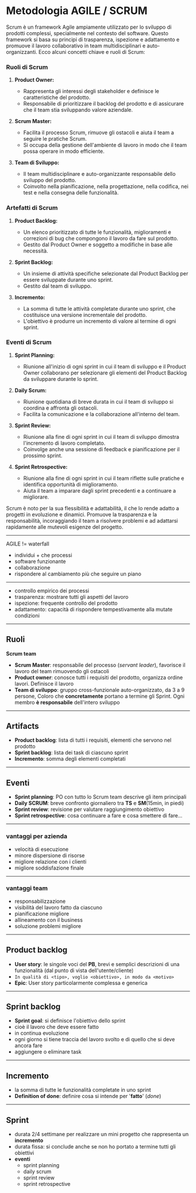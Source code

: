 # Metodologia AGILE / SCRUM

Scrum è un framework Agile ampiamente utilizzato per lo sviluppo di prodotti complessi, specialmente nel contesto del software. Questo framework si basa su principi di trasparenza, ispezione e adattamento e promuove il lavoro collaborativo in team multidisciplinari e auto-organizzanti. Ecco alcuni concetti chiave e ruoli di Scrum:

### Ruoli di Scrum

1. **Product Owner:**
   - Rappresenta gli interessi degli stakeholder e definisce le caratteristiche del prodotto.
   - Responsabile di prioritizzare il backlog del prodotto e di assicurare che il team stia sviluppando valore aziendale.

2. **Scrum Master:**
   - Facilita il processo Scrum, rimuove gli ostacoli e aiuta il team a seguire le pratiche Scrum.
   - Si occupa della gestione dell'ambiente di lavoro in modo che il team possa operare in modo efficiente.

3. **Team di Sviluppo:**
   - Il team multidisciplinare e auto-organizzante responsabile dello sviluppo del prodotto.
   - Coinvolto nella pianificazione, nella progettazione, nella codifica, nei test e nella consegna delle funzionalità.

### Artefatti di Scrum

1. **Product Backlog:**
   - Un elenco prioritizzato di tutte le funzionalità, miglioramenti e correzioni di bug che compongono il lavoro da fare sul prodotto.
   - Gestito dal Product Owner e soggetto a modifiche in base alle necessità.

2. **Sprint Backlog:**
   - Un insieme di attività specifiche selezionate dal Product Backlog per essere sviluppate durante uno sprint.
   - Gestito dal team di sviluppo.

3. **Incremento:**
   - La somma di tutte le attività completate durante uno sprint, che costituisce una versione incrementale del prodotto.
   - L'obiettivo è produrre un incremento di valore al termine di ogni sprint.

### Eventi di Scrum

1. **Sprint Planning:**
   - Riunione all'inizio di ogni sprint in cui il team di sviluppo e il Product Owner collaborano per selezionare gli elementi del Product Backlog da sviluppare durante lo sprint.

2. **Daily Scrum:**
   - Riunione quotidiana di breve durata in cui il team di sviluppo si coordina e affronta gli ostacoli.
   - Facilita la comunicazione e la collaborazione all'interno del team.

3. **Sprint Review:**
   - Riunione alla fine di ogni sprint in cui il team di sviluppo dimostra l'incremento di lavoro completato.
   - Coinvolge anche una sessione di feedback e pianificazione per il prossimo sprint.

4. **Sprint Retrospective:**
   - Riunione alla fine di ogni sprint in cui il team riflette sulle pratiche e identifica opportunità di miglioramento.
   - Aiuta il team a imparare dagli sprint precedenti e a continuare a migliorare.

Scrum è noto per la sua flessibilità e adattabilità, il che lo rende adatto a progetti in evoluzione e dinamici. Promuove la trasparenza e la responsabilità, incoraggiando il team a risolvere problemi e ad adattarsi rapidamente alle mutevoli esigenze del progetto.

---

AGILE != waterfall

* individui + che processi
* software funzionante
* collaborazione
* rispondere al cambiamento più che seguire un piano

---

* controllo empirico dei processi
* trasparenza: mostrare tutti gli aspetti del lavoro
* ispezione: frequente controllo del prodotto
* adattamento: capacità di rispondere tempestivamente alla mutate condizioni

---

## Ruoli

**Scrum team**

* **Scrum Master**: responsabile del processo (_servant leader_), favorisce il lavoro del team rimuovendo gli ostacoli
* **Product owner**: conosce tutti i requisiti del prodotto, organizza ordine lavori. Definisce il lavoro
* **Team di sviluppo**: gruppo cross-funzionale auto-organizzato, da 3 a 9 persone, Coloro che **concretamente** portano a termine gli Sprint. Ogni membro **è responsabile** dell'intero sviluppo

---

## Artifacts

* **Product backlog**: lista di tutti i requisiti, elementi che servono nel prodotto
* **Sprint backlog**: lista dei task di ciascuno sprint
* **Incremento**: somma degli elementi completati

---

## Eventi

* **Sprint planning**: PO con tutto lo Scrum team descrive gli item principali
* **Daily SCRUM**: breve confronto giornaliero tra **TS** e **SM**(15min, in piedi)
* **Sprint review**: revisione per valutare raggiungimento obiettivo
* **Sprint retrospective**: cosa continuare a fare e cosa smettere di fare...

---

### vantaggi per azienda

* velocità di esecuzione
* minore dispersione di risorse
* migliore relazione con i clienti
* migliore soddisfazione finale

---

### vantaggi team

* responsabilizzazione
* visibilità del lavoro fatto da ciascuno
* pianificazione migliore
* allineamento con il business
* soluzione problemi migliore

---

## Product backlog

* **User story**: le singole voci del **PB**, brevi e semplici descrizioni di una funzionalità (dal punto di vista dell'utente/cliente)
* `In qualità di <tipo>, voglio <obiettivo>, in modo da <motivo>` 
* **Epic**: User story particolarmente complessa e generica

---

## Sprint backlog

* **Sprint goal**: si definisce l'obiettivo dello sprint
* cioè il lavoro che deve essere fatto
* in continua evoluzione
* ogni giorno si tiene traccia del lavoro svolto e di quello che si deve ancora fare
* aggiungere o eliminare task

--- 

## Incremento

* la somma di tutte le funzionalità completate in uno sprint
* **Definition of done**: definire cosa si intende per '**fatto**' (_done_)

---

## Sprint

* durata 2/4 settimane per realizzare un mini progetto che rappresenta un **incremento**
* durata fissa: si conclude anche se non ho portato a termine tutti gli obiettivi
* **eventi**
  * sprint planning
  * daily scrum
  * sprint review
  * sprint retrospective